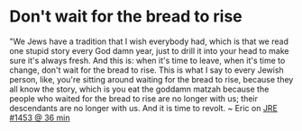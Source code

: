 # Don't wait for the bread to rise

"We Jews have a tradition that I wish everybody had, which is that we read one stupid story every God damn year, just to drill it into your head to make sure it's always fresh. And this is: when it's time to leave, when it's time to change, don't wait for the bread to rise. This is what I say to every Jewish person, like, you're sitting around waiting for the bread to rise, because they all know the story, which is you eat the goddamn matzah because the people who waited for the bread to rise are no longer with us; their descendants are no longer with us. And it is time to revolt. ~ Eric on [JRE #1453 @ 36 min](https://youtu.be/wf0_nMaQ6tA?t=2210)